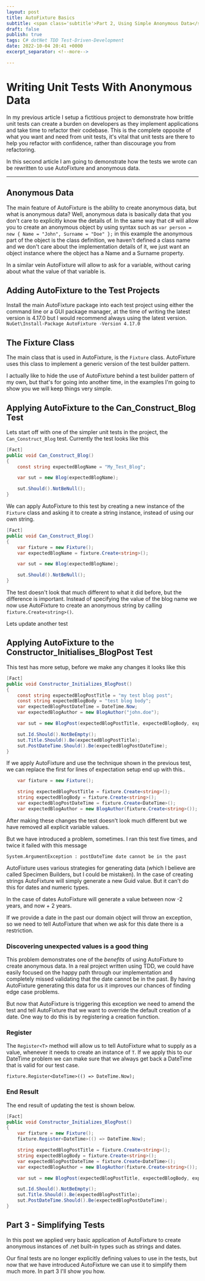 ```yaml
---
layout: post
title: AutoFixture Basics
subtitle: <span class='subtitle'>Part 2, Using Simple Anonymous Data</span>
draft: false
publish: true
tags: C# dotNet TDD Test-Driven-Development
date: 2022-10-04 20:41 +0000
excerpt_separator: <!--more-->

---
```


# Writing Unit Tests With Anonymous Data

In my previous article I setup a fictitious project to demonstrate how brittle unit tests can create a burden on developers as they implement applications and take time to refactor their codebase.
This is the complete opposite of what you want and need from unit tests, it's vital that unit tests are there to help you refactor with confidence, rather than discourage you from refactoring.

In this second article I am going to demonstrate how the tests we wrote can be rewritten to use AutoFixture and anonymous data.

<!--more-->

---
## Anonymous Data
The main feature of AutoFixture is the ability to create anonymous data, but what is anonymous data?
Well, anonymous data is basically data that you don't care to explicitly know the details of. In the same way that c# will allow you to create an anonymous object by using syntax such as
    `var person = new { Name = "John", Surname = "Doe" };`
in this example the anonymous part of the object is the class definition, we haven't defined a class name and we don't care about the implementation details of it, we just want an object instance where the object has a Name and a Surname property.

In a similar vein AutoFixture will allow to ask for a variable, without caring about what the value of that variable is.

## Adding AutoFixture to the Test Projects
Install the main AutoFixture package into each test project using either the command line or a GUI package manager, at the time of writing the latest version is 4.17.0 but I would recommend always using the latest version.
    `NuGet\Install-Package AutoFixture -Version 4.17.0`

## The Fixture Class
The main class that is used in AutoFixture, is the `Fixture` class.
AutoFixture uses this class to implement a generic version of the test builder pattern. 

I actually like to hide the use of AutoFixture behind a test builder pattern of my own, but that's for going into another time, in the examples I'm going to show you we will keep things very simple.

## Applying AutoFixture to the Can_Construct_Blog Test
Lets start off with one of the simpler unit tests in the project, the `Can_Construct_Blog` test.
Currently the test looks like this

```c#    
[Fact]
public void Can_Construct_Blog()
{
    const string expectedBlogName = "My_Test_Blog";

    var sut = new Blog(expectedBlogName);

    sut.Should().NotBeNull();
}
```
We can apply AutoFixture to this test by creating a new instance of the `Fixture` class and asking it to create a string instance, instead of using our own string. 
```c#
[Fact]
public void Can_Construct_Blog()
{
    var fixture = new Fixture();
    var expectedBlogName = fixture.Create<string>();

    var sut = new Blog(expectedBlogName);

    sut.Should().NotBeNull();
}
```
The test doesn't look that much different to what it did before, but the difference is important. Instead of specifying the value of the blog name we now use AutoFixture to create an anonymous string by calling `fixture.Create<string>()`. 

Lets update another test

## Applying AutoFixture to the Constructor_Initialises_BlogPost Test

This test has more setup, before we make any changes it looks like this
```c#
[Fact]
public void Constructor_Initializes_BlogPost()
{
    const string expectedBlogPostTitle = "my test blog post";
    const string expectedBlogBody = "test blog body";
    var expectedBlogPostDateTime = DateTime.Now;
    var expectedBlogAuthor = new BlogAuthor("john.doe");

    var sut = new BlogPost(expectedBlogPostTitle, expectedBlogBody, expectedBlogAuthor, expectedBlogPostDateTime);

    sut.Id.Should().NotBeEmpty();
    sut.Title.Should().Be(expectedBlogPostTitle);
    sut.PostDateTime.Should().Be(expectedBlogPostDateTime);
}
```

If we apply AutoFixture and use the technique shown in the previous test, we can replace the first for lines of expectation setup end up with this..
```c#
    var fixture = new Fixture();

    string expectedBlogPostTitle = fixture.Create<string>();
    string expectedBlogBody = fixture.Create<string>();
    var expectedBlogPostDateTime = fixture.Create<DateTime>();
    var expectedBlogAuthor = new BlogAuthor(fixture.Create<string>());
```
After making these changes the test doesn't look much different but we have removed all explicit variable values.

But we have introduced a problem, sometimes.
I ran this test five times, and twice it failed with this message

`System.ArgumentException : postDateTime date cannot be in the past`

AutoFixture uses various strategies for generating data (which I believe are called Specimen Builders, but I could be mistaken). In the case of creating strings AutoFixture will simply generate a new Guid value.
But it can't do this for dates and numeric types. 

In the case of dates AutoFixture will generate a value between now -2 years, and now + 2 years.

If we provide a date in the past our domain object will throw an exception, so we need to tell AutoFixture that when we ask for this date there is a restriction.

### Discovering unexpected values is a good thing
This problem demonstrates one of the *benefits* of using AutoFixture to create anonymous data. In a real project written using TDD, we could have easily  focused on the happy path through our implementation and completely missed validating that the date cannot be in the past.
By having AutoFixture generating this data for us it improves our chances of finding edge case problems.

But now that AutoFixture is triggering this exception we need to amend the test and tell AutoFixture that we want to override the default creation of a date.
One way to do this is by registering a creation function.

### Register<T>
The `Register<T>` method will allow us to tell AutoFixture what to supply as a value, whenever it needs to create an instance of `T`. If we apply this to our DateTime problem we can make sure that we always get back a DateTime that is valid for our test case.

`fixture.Register<DateTime>(() => DateTime.Now);`

### End Result
The end result of updating the test is shown below.
```c#
[Fact]
public void Constructor_Initializes_BlogPost()
{
    var fixture = new Fixture();
    fixture.Register<DateTime>(() => DateTime.Now);

    string expectedBlogPostTitle = fixture.Create<string>();
    string expectedBlogBody = fixture.Create<string>();
    var expectedBlogPostDateTime = fixture.Create<DateTime>();
    var expectedBlogAuthor = new BlogAuthor(fixture.Create<string>());

    var sut = new BlogPost(expectedBlogPostTitle, expectedBlogBody, expectedBlogAuthor, expectedBlogPostDateTime);

    sut.Id.Should().NotBeEmpty();
    sut.Title.Should().Be(expectedBlogPostTitle);
    sut.PostDateTime.Should().Be(expectedBlogPostDateTime);
}
```
## Part 3 - Simplifying Tests

In this post we applied very basic application of AutoFixture to create anonymous instances of .net built-in types such as strings and dates.

Our final tests are no longer explicitly defining values to use in the tests, but now that we have introduced AutoFixture we can use it to simplify them much more. In part 3 I'll show you how.